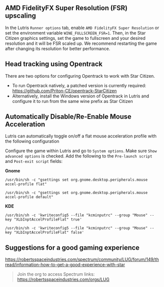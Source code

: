 ## AMD FidelityFX Super Resolution (FSR) upscaling
In the Lutris `Runner options` tab, enable `AMD FidelityFX Super Resolution` or set the environment variable `WINE_FULLSCREEN_FSR=1`. Then, in the Star Citizen graphics settings, set the game to fullscreen and your desired resolution and it will be FSR scaled up. We recommend restarting the game after changing its resolution for better performance.

## Head tracking using Opentrack
There are two options for configuring Opentrack to work with Star Citizen.
- To run Opentrack natively, a patched version is currently required: https://github.com/Priton-CE/opentrack-StarCitizen
- Alternatively, install the Windows version of Opentrack in Lutris and configure it to run from the same wine prefix as Star Citizen

## Automatically Disable/Re-Enable Mouse Acceleration
Lutris can automatically toggle on/off a flat mouse acceleration profile with the following configuration

Configure the game within Lutris and go to `System options`. Make sure `Show advanced options` is checked. Add the following to the `Pre-launch script` and `Post-exit script` fields:

**Gnome**

`/usr/bin/sh -c "gsettings set org.gnome.desktop.peripherals.mouse accel-profile flat"`

`/usr/bin/sh -c "gsettings set org.gnome.desktop.peripherals.mouse accel-profile default"`

**KDE**

`/usr/bin/sh -c 'kwriteconfig5 --file "kcminputrc" --group "Mouse" --key "XLbInptAccelProfileFlat" true'`

`/usr/bin/sh -c 'kwriteconfig5 --file "kcminputrc" --group "Mouse" --key "XLbInptAccelProfileFlat" false'`

## Suggestions for a good gaming experience
https://robertsspaceindustries.com/spectrum/community/LUG/forum/149/thread/information-how-to-get-a-good-experience-with-star
> Join the org to access Spectrum links: https://robertsspaceindustries.com/orgs/LUG